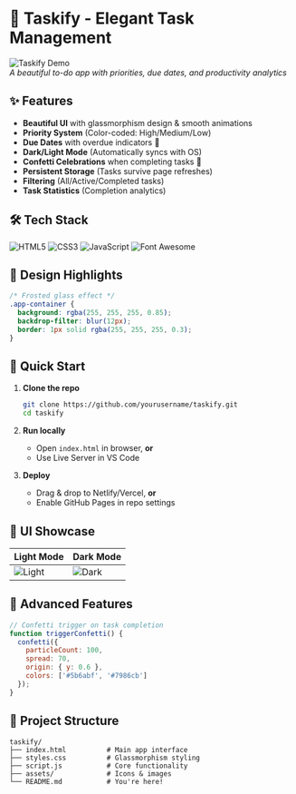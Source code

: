 # 🚀 Taskify - Elegant Task Management

![Taskify Demo](https://i.imgur.com/JQh9G2T.png)  
*A beautiful to-do app with priorities, due dates, and productivity analytics*

## ✨ Features

- **Beautiful UI** with glassmorphism design & smooth animations
- **Priority System** (Color-coded: High/Medium/Low)
- **Due Dates** with overdue indicators 📅
- **Dark/Light Mode** (Automatically syncs with OS)
- **Confetti Celebrations** when completing tasks 🎉
- **Persistent Storage** (Tasks survive page refreshes)
- **Filtering** (All/Active/Completed tasks)
- **Task Statistics** (Completion analytics)

## 🛠️ Tech Stack

![HTML5](https://img.shields.io/badge/-HTML5-E34F26?logo=html5&logoColor=white)
![CSS3](https://img.shields.io/badge/-CSS3-1572B6?logo=css3&logoColor=white)
![JavaScript](https://img.shields.io/badge/-JavaScript-F7DF1E?logo=javascript&logoColor=black)
![Font Awesome](https://img.shields.io/badge/-Font_Awesome-528DD7?logo=fontawesome&logoColor=white)

## 🎨 Design Highlights

```css
/* Frosted glass effect */
.app-container {
  background: rgba(255, 255, 255, 0.85);
  backdrop-filter: blur(12px);
  border: 1px solid rgba(255, 255, 255, 0.3);
}
```

## 🚀 Quick Start

1. **Clone the repo**
   ```bash
   git clone https://github.com/yourusername/taskify.git
   cd taskify
   ```

2. **Run locally**
   - Open `index.html` in browser, **or**
   - Use Live Server in VS Code

3. **Deploy**
   - Drag & drop to Netlify/Vercel, **or**
   - Enable GitHub Pages in repo settings

## 📸 UI Showcase

| Light Mode | Dark Mode |
|------------|-----------|
| ![Light](https://i.imgur.com/abc123.jpg) | ![Dark](https://i.imgur.com/xyz456.jpg) |

## 🌟 Advanced Features

```javascript
// Confetti trigger on task completion
function triggerConfetti() {
  confetti({
    particleCount: 100,
    spread: 70,
    origin: { y: 0.6 },
    colors: ['#5b6abf', '#7986cb']
  });
}
```

## 📂 Project Structure

```
taskify/
├── index.html          # Main app interface
├── styles.css          # Glassmorphism styling
├── script.js           # Core functionality
├── assets/             # Icons & images
└── README.md           # You're here!
```
